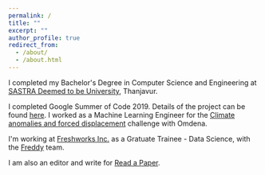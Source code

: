 ```yaml
---
permalink: /
title: ""
excerpt: ""
author_profile: true
redirect_from:
  - /about/
  - /about.html
---
```


I completed my Bachelor's Degree in Computer Science and Engineering at [SASTRA Deemed to be University](https://sastra.edu), Thanjavur.

I completed Google Summer of Code 2019. Details of the project can be found [here](https://summerofcode.withgoogle.com/archive/2019/projects/6480296566849536/). I worked as a Machine Learning Engineer for the [Climate anomalies and forced displacement](https://omdena.com/displacement/) challenge with Omdena.

I'm working at [Freshworks Inc.](https://www.freshworks.com/) as a Gratuate Trainee - Data Science, with the [Freddy](https://www.freshworks.com/freddy-ai-engine/) team. 

I am also an editor and write for [Read a Paper](https://medium.com/read-a-paper).
